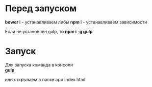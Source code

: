 Перед запуском
================

**bower i** - устанавливаем либы
**npm i** - устанавливаем зависимости

Если не установлен gulp, то 
**npm i -g gulp**


Запуск
================

Для запуска команда в консоли  
**gulp**  

или открываем в папке app index.html